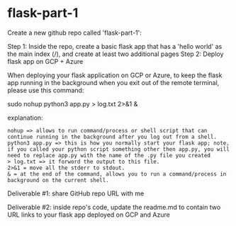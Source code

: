 # flask-part-1

Create a new github repo called 'flask-part-1': 

Step 1: Inside the repo, create a basic flask app that has a 'hello world' as the main index (/), and create at least two additional pages
Step 2: Deploy flask app on GCP + Azure 

When deploying your flask application on GCP or Azure, to keep the flask app running in the background when you exit out of the remote terminal, please use this command: 


sudo nohup python3 app.py > log.txt 2>&1 &


explanation: 

    nohup => allows to run command/process or shell script that can continue running in the background after you log out from a shell.
    python3 app.py => this is how you normally start your flask app; note, if you called your python script something other then app.py, you will need to replace app.py with the name of the .py file you created 
    > log.txt => it forword the output to this file.
    2>&1 = move all the stderr to stdout.
    & = at the end of the command, allows you to run a command/process in background on the current shell.

Deliverable #1: share GitHub repo URL with me

Deliverable #2: inside repo's code, update the readme.md to contain two
URL links to your flask app deployed on GCP and Azure
